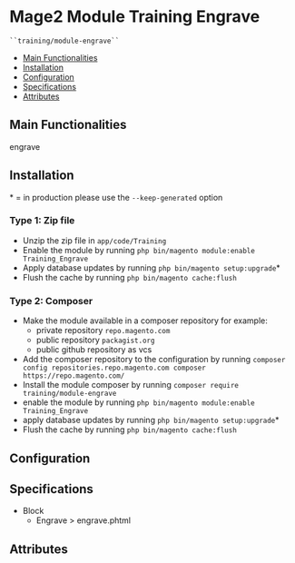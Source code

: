 # Mage2 Module Training Engrave

    ``training/module-engrave``

 - [Main Functionalities](#markdown-header-main-functionalities)
 - [Installation](#markdown-header-installation)
 - [Configuration](#markdown-header-configuration)
 - [Specifications](#markdown-header-specifications)
 - [Attributes](#markdown-header-attributes)


## Main Functionalities
engrave

## Installation
\* = in production please use the `--keep-generated` option

### Type 1: Zip file

 - Unzip the zip file in `app/code/Training`
 - Enable the module by running `php bin/magento module:enable Training_Engrave`
 - Apply database updates by running `php bin/magento setup:upgrade`\*
 - Flush the cache by running `php bin/magento cache:flush`

### Type 2: Composer

 - Make the module available in a composer repository for example:
    - private repository `repo.magento.com`
    - public repository `packagist.org`
    - public github repository as vcs
 - Add the composer repository to the configuration by running `composer config repositories.repo.magento.com composer https://repo.magento.com/`
 - Install the module composer by running `composer require training/module-engrave`
 - enable the module by running `php bin/magento module:enable Training_Engrave`
 - apply database updates by running `php bin/magento setup:upgrade`\*
 - Flush the cache by running `php bin/magento cache:flush`


## Configuration




## Specifications

 - Block
	- Engrave > engrave.phtml


## Attributes




